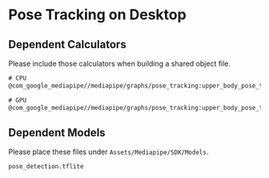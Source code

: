 # Pose Tracking on Desktop

## Dependent Calculators
Please include those calculators when building a shared object file.

```txt
# CPU
@com_google_mediapipe//mediapipe/graphs/pose_tracking:upper_body_pose_tracking_cpu_deps

# GPU
@com_google_mediapipe//mediapipe/graphs/pose_tracking:upper_body_pose_tracking_gpu_deps
```

## Dependent Models
Please place these files under `Assets/Mediapipe/SDK/Models`.

```txt
pose_detection.tflite
```
